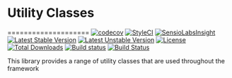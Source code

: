 # Utility Classes
====================
[![codecov](https://codecov.io/gh/speedwork/util/branch/master/graph/badge.svg)](https://codecov.io/gh/speedwork/view)
[![StyleCI](https://styleci.io/repos/37057538/shield)](https://styleci.io/repos/37057538)
[![SensioLabsInsight](https://insight.sensiolabs.com/projects/c6f7953b-ecb9-4bf3-8906-910d268aa4ba/mini.png)](https://insight.sensiolabs.com/projects/c6f7953b-ecb9-4bf3-8906-910d268aa4ba)
[![Latest Stable Version](https://poser.pugx.org/speedwork/util/v/stable)](https://packagist.org/packages/speedwork/util)
[![Latest Unstable Version](https://poser.pugx.org/speedwork/util/v/unstable)](https://packagist.org/packages/speedwork/util)
[![License](https://poser.pugx.org/speedwork/util/license)](https://packagist.org/packages/speedwork/util)
[![Total Downloads](https://poser.pugx.org/speedwork/util/downloads)](https://packagist.org/packages/speedwork/util)
[![Build status](https://ci.appveyor.com/api/projects/status/10aw52t4ga4kek27?svg=true)](https://ci.appveyor.com/project/2stech/util)
[![Build Status](https://travis-ci.org/speedwork/util.svg?branch=master)](https://travis-ci.org/speedwork/util)

This library provides a range of utility classes that are used throughout the framework
